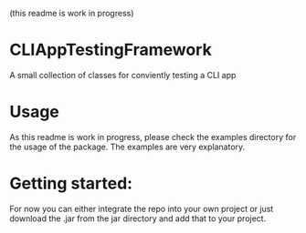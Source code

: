 (this readme is work in progress)
# CLIAppTestingFramework
A small collection of classes for conviently testing a CLI app 

# Usage
As this readme is work in progress, please check the examples directory for the usage of the package. 
The examples are very explanatory. 

# Getting started:
For now you can either integrate the repo into your own project or just download the .jar
from the jar directory and add that to your project. 

